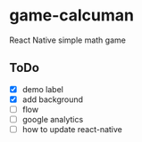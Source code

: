 # game-calcuman

React Native simple math game 

## ToDo

- [x] demo label
- [x] add background
- [ ] flow
- [ ] google analytics
- [ ] how to update react-native
